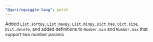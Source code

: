 ```yaml
---
"@quri/squiggle-lang": patch
---
```


Added `List.sortBy`, `List.maxBy`, `List.minBy`, `Dict.has`, `Dict.size`, `Dict.delete`, and added definitions to `Number.min` and `Number.max` that support two number params
